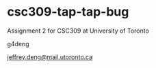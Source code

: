 # csc309-tap-tap-bug
Assignment 2 for CSC309 at University of Toronto

g4deng

jeffrey.deng@mail.utoronto.ca